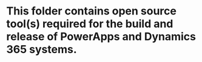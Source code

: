 # This folder contains open source tool(s) required for the build and release of PowerApps and Dynamics 365 systems.
